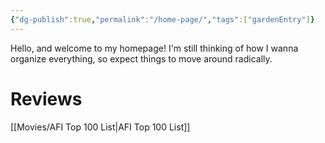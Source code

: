 ```yaml
---
{"dg-publish":true,"permalink":"/home-page/","tags":["gardenEntry"]}
---
```



Hello, and welcome to my homepage! I'm still thinking of how I wanna organize everything, so expect things to move around radically.

# Reviews

[[Movies/AFI Top 100 List\|AFI Top 100 List]]
